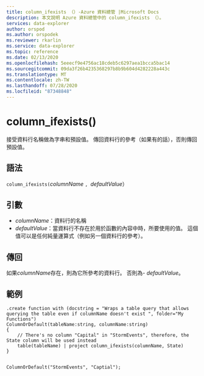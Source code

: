 ```yaml
---
title: column_ifexists （）-Azure 資料總管 |Microsoft Docs
description: 本文說明 Azure 資料總管中的 column_ifexists （）。
services: data-explorer
author: orspod
ms.author: orspodek
ms.reviewer: rkarlin
ms.service: data-explorer
ms.topic: reference
ms.date: 02/13/2020
ms.openlocfilehash: 5eeecf9e4756ac18cdeb5c6297aea1bcca5bac14
ms.sourcegitcommit: 09da3f26b4235368297b8b9b604d4282228a443c
ms.translationtype: MT
ms.contentlocale: zh-TW
ms.lasthandoff: 07/28/2020
ms.locfileid: "87348848"
---
```

# <a name="column_ifexists"></a>column_ifexists()

接受資料行名稱做為字串和預設值。 傳回資料行的參考（如果有的話），否則傳回預設值。

## <a name="syntax"></a>語法

`column_ifexists(`*columnName* `, `*defaultValue*）

## <a name="arguments"></a>引數

* *columnName*：資料行的名稱
* *defaultValue*：當資料行不存在於用於函數的內容中時，所要使用的值。
                  這個值可以是任何純量運算式（例如另一個資料行的參考）。

## <a name="returns"></a>傳回

如果*columnName*存在，則為它所參考的資料行。 否則為- *defaultValue*。

## <a name="examples"></a>範例

```kusto
.create function with (docstring = "Wraps a table query that allows querying the table even if columnName doesn't exist ", folder="My Functions")
ColumnOrDefault(tableName:string, columnName:string)
{
    // There's no column "Capital" in "StormEvents", therefore, the State column will be used instead
    table(tableName) | project column_ifexists(columnName, State)
}


ColumnOrDefault("StormEvents", "Captial");
```